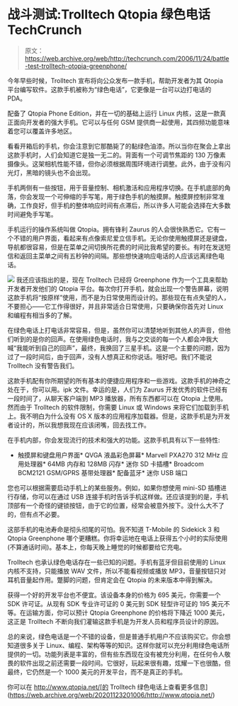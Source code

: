 # 战斗测试:Trolltech Qtopia 绿色电话 TechCrunch

> 原文：<https://web.archive.org/web/http://techcrunch.com/2006/11/24/battle-test-trolltech-otopia-greenphone/>

今年早些时候，Trolltech 宣布将向公众发布一款手机，帮助开发者为其 Qtopia 平台编写软件。这款手机被称为“绿色电话”，它更像是一台可以边打电话的 PDA。

配备了 Qtopia Phone Edition，并在一切的基础上运行 Linux 内核，这是一款真正面向开发者的强大手机。它可以与任何 GSM 提供商一起使用，其四频功能意味着您可以覆盖许多地区。


看看开箱后的手机，你会注意到它那酷毙了的黏绿色油漆。所以当你在聚会上拿出这款手机时，人们会知道它是独一无二的。背面有一个可调节焦距的 130 万像素摄像头。这架相机性能不错，但你必须根据周围环境进行调整。此外，由于没有闪光灯，黑暗的镜头也不会出现。

手机两侧有一些按钮，用于音量控制、相机激活和应用程序切换。在手机底部的角落，你会发现一个可伸缩的手写笔，用于绿色手机的触摸屏。触摸屏控制非常准确，工作良好，但手机的整体响应时间有点滞后，所以许多人可能会选择在大多数时间避免手写笔。

手机运行的操作系统叫做 Qtopia。拥有锋利 Zaurus 的人会很快熟悉它。它有一个不错的用户界面，看起来有点像索尼爱立信手机。无论你使用触摸屏还是键盘，导航都很容易，但是在菜单之间切换所花费的时间比我希望的要长。有时在发送短信和返回主菜单之间有五秒钟的间隔。那些想快速响应电话的人应该远离绿色电话。

![](img/a8fc578e2ee082ba3c1d1f6b136c76d7.png)
我还应该指出的是，现在 Trolltech 已经将 Greenphone 作为一个工具来帮助开发者开发他们的 Qtopia 平台。每次你打开手机，就会出现一个警告屏幕，说明这款手机将“按原样”使用，而不是为日常使用而设计的。那些现在有点失望的人，不要担心——它工作得很好，并且非常适合日常使用，只要确保你首先对 Linux 和编程有相当多的了解。

在绿色电话上打电话非常容易，但是，虽然你可以清楚地听到其他人的声音，但他们听到的是你的回声。在使用绿色电话时，我与之交谈的每一个人都会冲我大喊“我能听到自己的回声”，最终，我换回了三星手机。这是一个主要的问题，因为过了一段时间后，由于回声，没有人想真正和你说话。哦好吧。我们不能说 Trolltech 没有警告我们。

这款手机配有你所期望的所有基本的便捷应用程序和一些游戏。这款手机的神奇之处在于，你可以用。ipk 文件。幸运的是，人们为 Zaurus 开发优秀的软件已经有一段时间了，从聊天客户端到 MP3 播放器，所有东西都可以在 Qtopia 上使用。然而由于 Trolltech 的软件限制，你需要 Linux 或 Windows 来将它们加载到手机上。我不明白为什么没有 OS X 版本的应用程序加载器。但是，这款手机是为开发者设计的，所以我想我现在应该闭嘴，回去找工作。

在手机内部，你会发现流行的技术和强大的功能。这款手机具有以下一些特性:

*   触摸屏和键盘用户界面*   QVGA 液晶彩色屏幕*   Marvell PXA270 312 MHz 应用处理器*   64MB 内存和 128MB 闪存*   迷你 SD 卡插槽*   Broadcom BCM2121 GSM/GPRS 基带处理器*   配备蓝牙*   迷你 USB 端口

您也可以根据需要启动手机上的某些服务。例如，如果你想使用 mini-SD 插槽进行存储，你可以在通过 USB 连接手机时告诉手机这样做。还应该提到的是，手机顶部有一个奇怪的键锁按钮，由于它的位置，经常会被意外按下。没什么大不了的，但有点不必要。

这部手机的电池寿命是彻头彻尾的可怕。我不知道 T-Mobile 的 Sidekick 3 和 Qtopia Greenphone 哪个更糟糕。你将幸运地在电话上获得五个小时的实际使用(不算通话时间)。基本上，你每天晚上睡觉的时候都要给它充电。

Trolltech 也承认绿色电话存在一些已知的问题。手机有蓝牙但目前使用的 Linux 内核不支持，只能播放 WAV 文件，所以不能看视频或播放 MP3，音量按钮只对耳机音量起作用。蹩脚的问题，但肯定会在 Qtopia 的未来版本中得到解决。

获得一个好的开发平台也不便宜。该设备本身的价格为 695 美元，你需要一个 SDK 许可证。从现有 SDK 专业许可证的 0 美元到 SDK 轻型许可证的 195 美元不等。在运输方面，你可以预计 Qtopia Greenphone 的价格将下降近 1000 美元，这正是 Trolltech 不断向我们灌输这款手机是为开发人员和程序员设计的原因。

总的来说，绿色电话是一个不错的设备，但是普通手机用户不应该购买它。你会想知道很多关于 Linux、编程、架构等等的知识。这样你就可以充分利用绿色电话所提供的一切。功能列表是丰富的，但有些东西现在没有被充分利用，在任何令人敬畏的软件出现之前还需要一段时间。它很好，玩起来很有趣，炫耀一下也很酷，但最终，它仍然是一个 1000 美元的开发平台，而不是真正的手机。

你可以在 http://www.qtopia.net/[的 Trolltech 绿色电话上查看更多信息](https://web.archive.org/web/20201123201006/http://www.qtopia.net/)